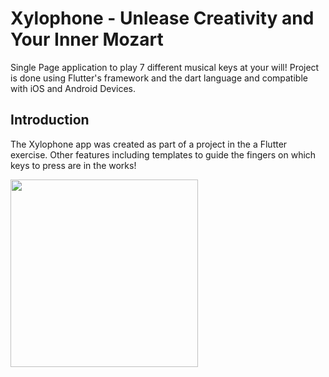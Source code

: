 # Xylophone - Unlease Creativity and Your Inner Mozart
Single Page application to play 7 different musical keys at your will! Project is done using Flutter's framework and the dart language and compatible with iOS and Android Devices.

<h2>Introduction</h2>

<p>The Xylophone app was created as part of a project in the a Flutter exercise. Other features including templates to guide the fingers on which keys to press are in the works!</p>

<img src="https://i.imgur.com/9SBQdvD.png" width="300"></a>


